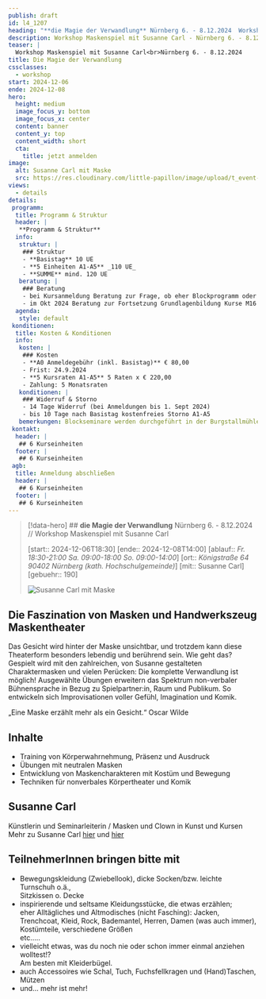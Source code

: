 ```yaml
---
publish: draft
id: l4_1207
heading: "**die Magie der Verwandlung** Nürnberg 6. - 8.12.2024  Workshop Maskenspiel mit Susanne Carl"
description: Workshop Maskenspiel mit Susanne Carl - Nürnberg 6. - 8.12.2024
teaser: |
  Workshop Maskenspiel mit Susanne Carl<br>Nürnberg 6. - 8.12.2024
title: Die Magie der Verwandlung
cssclasses:
  - workshop
start: 2024-12-06
ende: 2024-12-08
hero:
  height: medium
  image_focus_y: bottom
  image_focus_x: center
  content: banner
  content_y: top
  content_width: short
  cta:
    title: jetzt anmelden
image:
  alt: Susanne Carl mit Maske
  src: https://res.cloudinary.com/little-papillon/image/upload/t_event-banner-smart/v1719226155/dasei/susanne_carl_pmeiyy.png   
views:
  - details
details:
 programm:
  title: Programm & Struktur
  header: |
   **Programm & Struktur**
  info:
   struktur: |
    ### Struktur
    - **Basistag** 10 UE
    - **5 Einheiten A1-A5** _110 UE_
    - **SUMME** mind. 120 UE
   beratung: |
    ### Beratung
    - bei Kursanmeldung Beratung zur Frage, ob eher Blockprogramm oder Tageskursverlauf sinnvoll ist
    - im Okt 2024 Beratung zur Fortsetzung Grundlagenbildung Kurse M16 oder N16, sowie bei Bedarf Aufbaustufe Theaterpädagog:in (BuT)
  agenda:
   style: default    
 konditionen:
  title: Kosten & Konditionen
  info:
   kosten: |
    ### Kosten
    - **A0 Anmeldegebühr (inkl. Basistag)** € 80,00 
    - Frist: 24.9.2024
    - **5 Kursraten A1-A5** 5 Raten x € 220,00
    - Zahlung: 5 Monatsraten
   konditionen: |
    ### Widerruf & Storno
    - 14 Tage Widerruf (bei Anmeldungen bis 1. Sept 2024)
    - bis 10 Tage nach Basistag kostenfreies Storno A1-A5
   bemerkungen: Blockseminare werden durchgeführt in der Burgstallmühle 
 kontakt:
  header: |
   ## 6 Kurseinheiten
  footer: |
   ## 6 Kurseinheiten
 agb:
  title: Anmeldung abschließen
  header: |
   ## 6 Kurseinheiten
  footer: |
   ## 6 Kurseinheiten 
---
```

> [!data-hero] ## **die Magie der Verwandlung** Nürnberg 6. - 8.12.2024 // Workshop Maskenspiel mit Susanne Carl
> 
> [start:: 2024-12-06T18:30]
> [ende:: 2024-12-08T14:00]
> [ablauf:: _Fr. 18:30-21:00_  _Sa. 09:00-18:00_  _So. 09:00-14:00_]
> [ort:: _Königstraße 64_  _90402 Nürnberg_ _(kath. Hochschulgemeinde)_]
> [mit:: Susanne Carl]
> [gebuehr:: 190]
> 
> ![Susanne Carl mit Maske](https://res.cloudinary.com/little-papillon/image/upload/t_event-banner-smart/v1719226155/dasei/susanne_carl_pmeiyy.png)

<!-- PUBLISH-FROM-HERE -->
## Die Faszination von Masken und Handwerkszeug Maskentheater
Das Gesicht wird hinter der Maske unsichtbar, und trotzdem kann diese Theaterform besonders lebendig und berührend sein. Wie geht das? Gespielt wird mit den zahlreichen, von Susanne gestalteten Charaktermasken und vielen Perücken: Die komplette Verwandlung ist möglich! Ausgewählte Übungen erweitern das Spektrum non-verbaler Bühnensprache in Bezug zu Spielpartner:in, Raum und Publikum. So entwickeln sich Improvisationen voller Gefühl, Imagination und Komik.


„Eine Maske erzählt mehr als ein Gesicht.“ Oscar Wilde


## Inhalte  
- Training von Körperwahrnehmung, Präsenz und Ausdruck  
- Übungen mit neutralen Masken  
- Entwicklung von Maskencharakteren mit Kostüm und Bewegung  
- Techniken für nonverbales Körpertheater und Komik

## Susanne Carl
Künstlerin und Seminarleiterin / Masken und Clown in Kunst und Kursen  
Mehr zu Susanne Carl [hier](https://www.medienwerkstatt-franken.de/video/susanne-carl-portraet/) und [hier](https://www.susanne-carl.de/)

## TeilnehmerInnen bringen bitte mit

- Bewegungskleidung (Zwiebellook), dicke Socken/bzw. leichte Turnschuh o.ä.,  
    Sitzkissen o. Decke   
- inspirierende und seltsame Kleidungsstücke, die etwas erzählen;  
    eher Alltägliches und Altmodisches (nicht Fasching): Jacken, Trenchcoat, Kleid, Rock,
    Bademantel, Herren, Damen (was auch immer), Kostümteile, verschiedene Größen   
    etc…..  
- vielleicht etwas, was du noch nie oder schon immer einmal anziehen wolltest!?  
    Am besten mit Kleiderbügel. 
- auch Accessoires wie Schal, Tuch, Fuchsfellkragen und (Hand)Taschen, Mützen
- und… mehr ist mehr!

